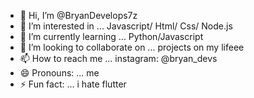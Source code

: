 - 👋 Hi, I’m @BryanDevelops7z
- 👀 I’m interested in ... Javascript/ Html/ Css/ Node.js
- 🌱 I’m currently learning ... Python/Javascript
- 💞️ I’m looking to collaborate on ... projects on my lifeee
- 📫 How to reach me ... instagram: @bryan_devs
- 😄 Pronouns: ... me
- ⚡ Fun fact: ... i hate flutter

<!---
BryanDevelops7z/BryanDevelops7z is a ✨ special ✨ repository because its `README.md` (this file) appears on your GitHub profile.
You can click the Preview link to take a look at your changes.
--->

